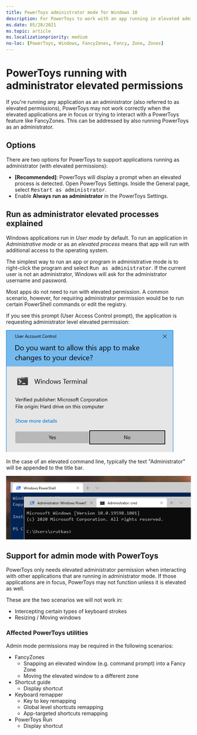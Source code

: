 ```yaml
---
title: PowerToys administrator mode for Windows 10
description: For PowerToys to work with an app running in elevated admin mode, PowerToys must be run in administrator mode as well.
ms.date: 05/28/2021
ms.topic: article
ms.localizationpriority: medium
no-loc: [PowerToys, Windows, FancyZones, Fancy, Zone, Zones]
---
```


# PowerToys running with administrator elevated permissions

If you're running any application as an administrator (also referred to as elevated permissions), PowerToys may not work correctly when the elevated applications are in focus or trying to interact with a PowerToys feature like FancyZones. This can be addressed by also running PowerToys as an administrator.

## Options

There are two options for PowerToys to support applications running as administrator (with elevated permissions):

- **[Recommended]**: PowerToys will display a prompt when an elevated process is detected. Open PowerToys Settings. Inside the General page, select <kbd>Restart as administrator</kbd>.
- Enable **Always run as administrator** in the PowerToys Settings.

## Run as administrator elevated processes explained

Windows applications run in *User mode* by default. To run an application in *Administrative mode* or as an *elevated process* means that app will run with additional access to the operating system.

The simplest way to run an app or program in administrative mode is to right-click the program and select <kbd>Run as administrator</kbd>. If the current user is not an administrator, Windows will ask for the administrator username and password.

Most apps do not need to run with elevated permission. A common scenario, however, for requiring administrator permission would be to run certain PowerShell commands or edit the registry.

If you see this prompt (User Access Control prompt), the application is requesting administrator level elevated permission:

![Windows elevated permission prompt screenshot](../images/pt-admin-prompt.png)

In the case of an elevated command line, typically the text "Administrator" will be appended to the title bar.

![Windows admin command line screenshot](../images/pt-admin-terminal.png)

## Support for admin mode with PowerToys

PowerToys only needs elevated administrator permission when interacting with other applications that are running in administrator mode. If those applications are in focus, PowerToys may not function unless it is elevated as well.

These are the two scenarios we will not work in:

- Intercepting certain types of keyboard strokes
- Resizing / Moving windows

### Affected PowerToys utilities

Admin mode permissions may be required in the following scenarios:

- FancyZones
  - Snapping an elevated window (e.g. command prompt) into a Fancy Zone
  - Moving the elevated window to a different zone
- Shortcut guide
  - Display shortcut
- Keyboard remapper
  - Key to key remapping
  - Global level shortcuts remapping
  - App-targeted shortcuts remapping
- PowerToys Run
  - Display shortcut
